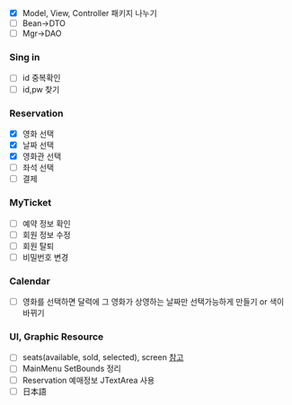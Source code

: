 - [x] Model, View, Controller 패키지 나누기
- [ ] Bean->DTO
- [ ] Mgr->DAO

### Sing in
- [ ] id 중복확인
- [ ] id,pw 찾기

### Reservation
-[x] 영화 선택
-[x] 날짜 선택
-[x] 영화관 선택
-[ ] 좌석 선택
-[ ] 결제

### MyTicket
- [ ] 예약 정보 확인
- [ ] 회원 정보 수정
- [ ] 회원 탈퇴
- [ ] 비밀번호 변경

### Calendar
- [ ] 영화를 선택하면 달력에 그 영화가 상영하는 날짜만 선택가능하게 만들기 or 색이 바뀌기

### UI, Graphic Resource
- [ ] seats(available, sold, selected), screen  [참고](https://w3layouts.com/movie-ticket-booking-widget-flat-responsive-widget-template/)
- [ ] MainMenu SetBounds 정리
- [ ] Reservation 예매정보 JTextArea 사용
- [ ] 日本語
